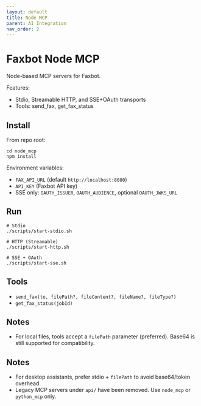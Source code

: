 ```yaml
---
layout: default
title: Node MCP
parent: AI Integration
nav_order: 2
---
```


# Faxbot Node MCP

Node-based MCP servers for Faxbot.

Features:
- Stdio, Streamable HTTP, and SSE+OAuth transports
- Tools: send_fax, get_fax_status

## Install

From repo root:

```
cd node_mcp
npm install
```

Environment variables:
- `FAX_API_URL` (default `http://localhost:8080`)
- `API_KEY` (Faxbot API key)
- SSE only: `OAUTH_ISSUER`, `OAUTH_AUDIENCE`, optional `OAUTH_JWKS_URL`

## Run

```
# Stdio
./scripts/start-stdio.sh

# HTTP (Streamable)
./scripts/start-http.sh

# SSE + OAuth
./scripts/start-sse.sh
```

## Tools

- `send_fax(to, filePath?, fileContent?, fileName?, fileType?)`
- `get_fax_status(jobId)`

## Notes
- For local files, tools accept a `filePath` parameter (preferred). Base64 is still supported for compatibility.

## Notes
- For desktop assistants, prefer stdio + `filePath` to avoid base64/token overhead.
- Legacy MCP servers under `api/` have been removed. Use `node_mcp` or `python_mcp` only.
